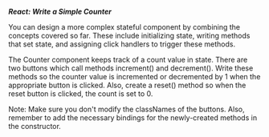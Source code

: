 ***React: Write a Simple Counter***

You can design a more complex stateful component by combining the concepts covered so far. These include initializing state, writing methods that set state, and assigning click handlers to trigger these methods.


The Counter component keeps track of a count value in state. There are two buttons which call methods increment() and decrement(). Write these methods so the counter value is incremented or decremented by 1 when the appropriate button is clicked. Also, create a reset() method so when the reset button is clicked, the count is set to 0.

Note: Make sure you don't modify the classNames of the buttons. Also, remember to add the necessary bindings for the newly-created methods in the constructor.

